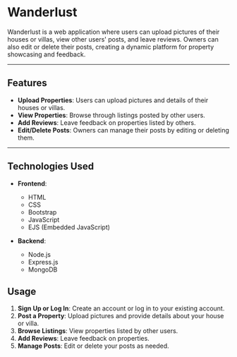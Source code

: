 # Wanderlust

Wanderlust is a web application where users can upload pictures of their houses or villas, view other users' posts, and leave reviews. Owners can also edit or delete their posts, creating a dynamic platform for property showcasing and feedback.

---

## Features
- **Upload Properties**: Users can upload pictures and details of their houses or villas.
- **View Properties**: Browse through listings posted by other users.
- **Add Reviews**: Leave feedback on properties listed by others.
- **Edit/Delete Posts**: Owners can manage their posts by editing or deleting them.


---

## Technologies Used
- **Frontend**:
  - HTML
  - CSS
  - Bootstrap
  - JavaScript
  - EJS (Embedded JavaScript)

- **Backend**:
  - Node.js
  - Express.js
  - MongoDB

## Usage

1. **Sign Up or Log In**: Create an account or log in to your existing account.
2. **Post a Property**: Upload pictures and provide details about your house or villa.
3. **Browse Listings**: View properties listed by other users.
4. **Add Reviews**: Leave feedback on properties.
5. **Manage Posts**: Edit or delete your posts as needed.





